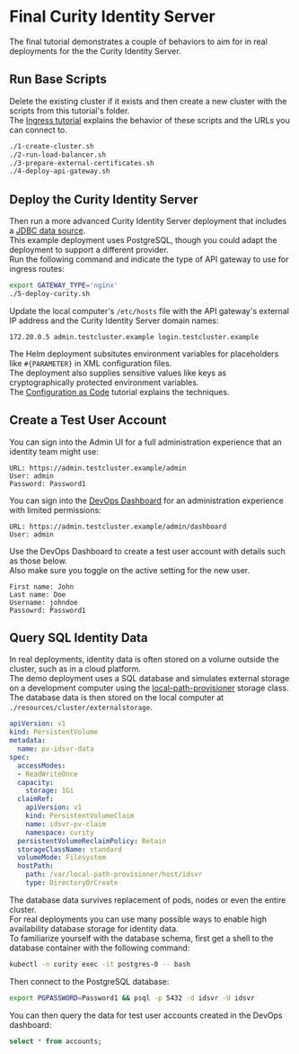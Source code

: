 # Final Curity Identity Server

The final tutorial demonstrates a couple of behaviors to aim for in real deployments for the the Curity Identity Server.

## Run Base Scripts

Delete the existing cluster if it exists and then create a new cluster with the scripts from this tutorial's folder.\
The [Ingress tutorial](../2-ingress-tutorial) explains the behavior of these scripts and the URLs you can connect to.

```bash
./1-create-cluster.sh
./2-run-load-balancer.sh
./3-prepare-external-certificates.sh
./4-deploy-api-gateway.sh
```

## Deploy the Curity Identity Server

Then run a more advanced Curity Identity Server deployment that includes a [JDBC data source](https://curity.io/docs/idsvr/latest/system-admin-guide/data-sources/index.html).\
This example deployment uses PostgreSQL, though you could adapt the deployment to support a different provider.\
Run the following command and indicate the type of API gateway to use for ingress routes:

```bash
export GATEWAY_TYPE='nginx'
./5-deploy-curity.sh
```

Update the local computer's `/etc/hosts` file with the API gateway's external IP address and the Curity Identity Server domain names:

```text
172.20.0.5 admin.testcluster.example login.testcluster.example
```

The Helm deployment subsitutes environment variables for placeholders like `#{PARAMETER}` in XML configuration files.\
The deployment also supplies sensitive values like keys as cryptographically protected environment variables.\
The [Configuration as Code](https://curity.io/resources/learn/gitops-configuration-management/) tutorial explains the techniques.

## Create a Test User Account

You can sign into the Admin UI for a full administration experience that an identity team might use:

```text
URL: https://admin.testcluster.example/admin
User: admin
Password: Password1
```

You can sign into the [DevOps Dashboard](https://curity.io/resources/learn/devops-dashboard/) for an administration experience with limited permissions:

```text
URL: https://admin.testcluster.example/admin/dashboard
User: admin
```

Use the DevOps Dashboard to create a test user account with details such as those below.\
Also make sure you toggle on the active setting for the new user.

```text
First name: John
Last name: Doe
Username: johndoe
Passowrd: Password1
```

## Query SQL Identity Data

In real deployments, identity data is often stored on a volume outside the cluster, such as in a cloud platform.\
The demo deployment uses a SQL database and simulates external storage on a development computer using the [local-path-provisioner](https://github.com/rancher/local-path-provisioner) storage class.\
The database data is then stored on the local computer at `./resources/cluster/externalstorage`.

```yaml
apiVersion: v1
kind: PersistentVolume
metadata:
  name: pv-idsvr-data
spec:
  accessModes:
  - ReadWriteOnce
  capacity:
    storage: 1Gi
  claimRef:
    apiVersion: v1
    kind: PersistentVolumeClaim
    name: idsvr-pv-claim
    namespace: curity
  persistentVolumeReclaimPolicy: Retain
  storageClassName: standard
  volumeMode: Filesystem
  hostPath:
    path: /var/local-path-provisioner/host/idsvr
    type: DirectoryOrCreate
```

The database data survives replacement of pods, nodes or even the entire cluster.\
For real deployments you can use many possible ways to enable high availability database storage for identity data.\
To familiarize yourself with the database schema, first get a shell to the database container with the following command:

```bash
kubectl -n curity exec -it postgres-0 -- bash
```

Then connect to the PostgreSQL database:

```bash
export PGPASSWORD=Password1 && psql -p 5432 -d idsvr -U idsvr
```

You can then query the data for test user accounts created in the DevOps dashboard:

```sql
select * from accounts;
```
